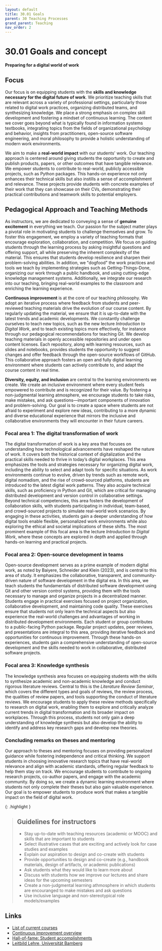 ```yaml
---
layout: default
title: 30.01 Goals
parent: 30 Teaching Processes
grand_parent: Teaching
nav_order: 2
---
```


# 30.01 Goals and concept

**Preparing for a digital world of work**

## Focus

Our focus is on equipping students with the **skills and knowledge necessary for the digital future of work**. We prioritize teaching skills that are relevant across a variety of professional settings, particularly those related to digital work practices, organizing distributed teams, and synthesizing knowledge. We place a strong emphasis on complex skill development and fostering a mindset of continuous learning. The content we cover goes beyond what is typically found in information systems textbooks, integrating topics from the fields of organizational psychology and behavior, insights from practitioners, open-source software engineering, and moral philosophy to provide a holistic understanding of modern work environments.

We aim to make a **real-world impact** with our students' work. Our teaching approach is centered around giving students the opportunity to create and publish products, papers, or other outcomes that have tangible relevance. We empower students to contribute to real-world, publicly accessible projects, such as Python packages. This hands-on experience not only enhances their technical skills but also instills a sense of accomplishment and relevance. These projects provide students with concrete examples of their work that they can showcase on their CVs, demonstrating their practical contributions and teamwork skills to potential employers.

## Pedagogical Approach and Teaching Methods

As instructors, we are dedicated to conveying a sense of **genuine excitement** in everything we teach. Our passion for the subject matter plays a pivotal role in motivating students to challenge themselves and grow. To foster this engagement, we employ a variety of teaching formats that encourage exploration, collaboration, and competition. We focus on guiding students through the learning process by asking insightful questions and offering support, all while preserving the inherent complexity of the material. This ensures that students develop resilience and sharpen their problem-solving abilities. In addition, we "dogfood" the  work practices and tools we teach by implementing strategies such as Getting-Things-Done, organizing our work through a public handbook, and using cutting-edge knowledge management systems. Additionally, we integrate our research into our teaching, bringing real-world examples to the classroom and enriching the learning experience.

**Continuous improvement** is at the core of our teaching philosophy. We adopt an iterative process where feedback from students and peer-reviewed teaching materials drive the evolution of our course content. By regularly updating the material, we ensure that it is up-to-date with the latest trends and academic developments. We constantly challenge ourselves to teach new topics, such as the new lecture *Introduction to Digital Work*, and to teach existing topics more effectively, for instance through our pedagogical recommendations for teaching Git. We develop teaching materials in openly accessible repositories and under open content licenses. Each repository, along with learning resources, such as slides and notebooks, provides students the opportunity to suggest changes and offer feedback through the open-source workflows of GitHub. This collaborative approach fosters an open and fully digital learning environment where students can actively contribute to, and adapt the course content in real time.

**Diversity, equity, and inclusion** are central to the learning environments we create. We create an inclusive environment where every student feels empowered to contribute and is recognized for their value. By fostering a non-judgmental learning atmosphere, we encourage students to take risks, make mistakes, and ask questions—important components of innovation and problem-solving. Our goal is to create a space where students are not afraid to experiment and explore new ideas, contributing to a more dynamic and diverse educational experience that mirrors the inclusive and collaborative environments they will encounter in their future careers.

### Focal area 1: The digital transformation of work

The digital transformation of work is a key area that focuses on understanding how technological advancements have reshaped the nature of work. It covers both the historical context of digitalization and the practical skills needed to thrive in today’s digital workplaces. This area emphasizes the tools and strategies necessary for organizing digital work, including the ability to select and adapt tools for specific situations. As work environments continue to evolve, driven by trends such as remote work, digital nomadism, and the rise of crowd-sourced platforms, students are introduced to the latest digital work patterns. They also acquire technical skills, such as proficiency in Python and Git, which are critical for managing distributed development and version control in collaborative settings. Beyond technical competencies, this area fosters the development of collaboration skills, with students participating in individual, team-based, and crowd-sourced projects to simulate real-world work scenarios. By engaging in these activities, students gain a deeper understanding of how digital tools enable flexible, personalized work environments while also exploring the ethical and societal implications of these shifts. The most prominent example of this focal area is the lecture _Introduction to Digital Work_, where these concepts are explored in depth and applied through hands-on learning and practical projects.

### Focal area 2: Open-source development in teams

Open-source development serves as a prime example of modern digital work, as noted by Baiyere, Schneider and Klein (2023), and is central to this area of study. It emphasizes the collaborative, transparent, and community-driven nature of software development in the digital era. In this area, we teach students the fundamentals of distributed software development using Git and other version control systems, providing them with the tools necessary to manage and organize projects in a decentralized manner. Students engage in practical exercises focused on project organization, collaborative development, and maintaining code quality. These exercises ensure that students not only learn the technical aspects but also experience the real-world challenges and advantages of working in distributed development environments. Each student or group contributes to a public-facing Python package. Regular project updates, peer reviews, and presentations are integral to this area, providing iterative feedback and opportunities for continuous improvement. Through these hands-on experiences, students gain a comprehensive understanding of open-source development and the skills needed to work in collaborative, distributed software projects.

### Focal area 3: Knowledge synthesis

The knowledge synthesis area focuses on equipping students with the skills to synthesize academic and non-academic knowledge and conduct rigorous literature reviews. Central to this is the *Literature Review Seminar*, which covers the different types and goals of reviews, the review process, the qualities of review papers, and tools supporting the conduct of literature reviews. We encourage students to apply these review methods specifically to research on digital work, enabling them to explore and critically analyze current trends in digital transformation and its broader impact on workplaces. Through this process, students not only gain a deep understanding of knowledge synthesis but also develop the ability to identify and address key research gaps and develop new theories.
### **Concluding remarks on theses and mentoring**

Our approach to theses and mentoring focuses on providing personalized guidance while fostering independence and critical thinking. We support students in choosing innovative research topics that have real-world relevance and align with academic standards, offering regular feedback to help them stay on track. We encourage students to contribute to ongoing research projects, co-author papers, and engage with the academic  community. By doing so, we create a dynamic learning environment where students not only complete their theses but also gain valuable experience. Our goal is to empower students to produce work that makes a tangible impact on the field of digital work.

{: .highlight }
> ## Guidelines for instructors
>
> - Stay up-to-date with teaching resources (academic or MOOC) and skills that are important to students
> - Select illustrative cases that are exciting and actively look for case studies and examples
> - Explain our aspiration to design and co-create with students
> - Provide opportunities to design and co-create (e.g., handbook materials, design of artifacts, or academic publications)
> - Ask students what they would like to learn more about
> - Discuss with students how we improve our lectures and share ideas for the upcoming semesters
> - Create a non-judgmental learning athmosphere in which students are encouranged to make mistakes and ask questions
> - Use inclusive language and non-stereotypical role models/examples

## Links

- [List of current courses](30.02.courses.html)
- [Continuous improvement overview](30.22.improvements.html)
- [Hall-of-fame: Student accomplishments](30.41.hall_of_fame.html)
- [Leitbild Lehre, Universität Bamberg](https://www.uni-bamberg.de/lehre/verstaendnis-von-lehre/leitbild/)
